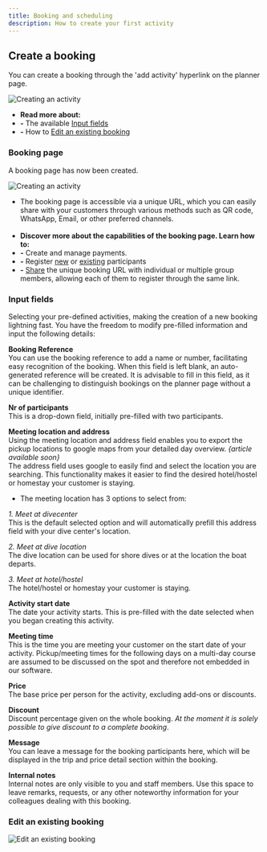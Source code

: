 ```yaml
---
title: Booking and scheduling
description: How to create your first activity
---
```


## Create a booking
You can create a booking through the 'add activity' hyperlink on the planner page.

![Creating an activity](/images/Creating_an_activity.jpg)

- **Read more about:**
- **-** The available [Input fields](/user_manual/booking_and_scheduling/#input-fields)
- **-** How to [Edit an existing booking](/user_manual/booking_and_scheduling/#edit-an-existing-booking)

### Booking page

A booking page has now been created.

![Creating an activity](/images/Creating_an_activity2.jpg)

- The booking page is accessible via a unique URL, which you can easily share with your customers through various methods such as QR code, WhatsApp, Email, or other preferred channels.
<br></br>
- **Discover more about the capabilities of the booking page. Learn how to:**
- **-** Create and manage payments.
- **-** Register [new](/user_manual/customer_onboarding/#2-send-a-personalized-email) or [existing](/user_manual/customer_onboarding/#3-select-an-existing-registration) participants 
- **-** [Share](/user_manual/customer_onboarding/#1-share-the-booking-url) the unique booking URL with individual or multiple group members, allowing each of them to register through the same link.

### Input fields

Selecting your pre-defined activities, making the creation of a new booking lightning fast. You have the freedom to modify pre-filled information and input the following details:

**Booking Reference** 
<br>You can use the booking reference to add a name or number, facilitating easy recognition of the booking. When this field is left blank, an auto-generated reference will be created. It is advisable to fill in this field, as it can be challenging to distinguish bookings on the planner page without a unique identifier.

**Nr of participants** 
<br>This is a drop-down field, initially pre-filled with two participants.

**Meeting location and address** 
<br>Using the meeting location and address field enables you to export the pickup locations to google maps from your detailed day overview. *{article available soon}* 
<br>The address field uses google to easily find and select the location you are searching. This functionality makes it easier to find the desired hotel/hostel or homestay your customer is staying.

- The meeting location has 3 options to select from:

*1. Meet at divecenter*
<br>This is the default selected option and will automatically prefill this address field with your dive center's location. 

*2. Meet at dive location*
<br>The dive location can be used for shore dives or at the location the boat departs.

*3. Meet at hotel/hostel*
<br>The hotel/hostel or homestay your customer is staying. 

**Activity start date**
<br>The date your activity starts. This is pre-filled with the date selected when you began creating this activity.

**Meeting time**
<br>This is the time you are meeting your customer on the start date of your activity. 
Pickup/meeting times for the following days on a multi-day course are assumed to be discussed on the spot and therefore not embedded in our software.

**Price**
<br>The base price per person for the activity, excluding add-ons or discounts.

**Discount**
<br>Discount percentage given on the whole booking. *At the moment it is solely possible to give discount to a complete booking*.

**Message**
<br>You can leave a message for the booking participants here, which will be displayed in the trip and price detail section within the booking.

**Internal notes**
<br>Internal notes are only visible to you and staff members. Use this space to leave remarks, requests, or any other noteworthy information for your colleagues dealing with this booking.

### Edit an existing booking

![Edit an existing booking](/images/edit_an_existing_booking.jpg)
